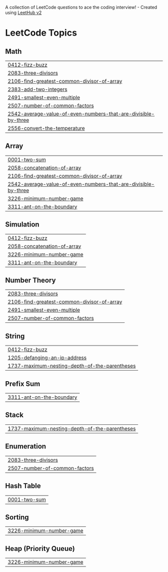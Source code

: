 A collection of LeetCode questions to ace the coding interview! - Created using [LeetHub v2](https://github.com/arunbhardwaj/LeetHub-2.0)
<!---LeetCode Topics Start-->
# LeetCode Topics
## Math
|  |
| ------- |
| [0412-fizz-buzz](https://github.com/nihalthengil/LeetCode-solutions/tree/master/0412-fizz-buzz) |
| [2083-three-divisors](https://github.com/nihalthengil/LeetCode-solutions/tree/master/2083-three-divisors) |
| [2106-find-greatest-common-divisor-of-array](https://github.com/nihalthengil/LeetCode-solutions/tree/master/2106-find-greatest-common-divisor-of-array) |
| [2383-add-two-integers](https://github.com/nihalthengil/LeetCode-solutions/tree/master/2383-add-two-integers) |
| [2491-smallest-even-multiple](https://github.com/nihalthengil/LeetCode-solutions/tree/master/2491-smallest-even-multiple) |
| [2507-number-of-common-factors](https://github.com/nihalthengil/LeetCode-solutions/tree/master/2507-number-of-common-factors) |
| [2542-average-value-of-even-numbers-that-are-divisible-by-three](https://github.com/nihalthengil/LeetCode-solutions/tree/master/2542-average-value-of-even-numbers-that-are-divisible-by-three) |
| [2556-convert-the-temperature](https://github.com/nihalthengil/LeetCode-solutions/tree/master/2556-convert-the-temperature) |
## Array
|  |
| ------- |
| [0001-two-sum](https://github.com/nihalthengil/LeetCode-solutions/tree/master/0001-two-sum) |
| [2058-concatenation-of-array](https://github.com/nihalthengil/LeetCode-solutions/tree/master/2058-concatenation-of-array) |
| [2106-find-greatest-common-divisor-of-array](https://github.com/nihalthengil/LeetCode-solutions/tree/master/2106-find-greatest-common-divisor-of-array) |
| [2542-average-value-of-even-numbers-that-are-divisible-by-three](https://github.com/nihalthengil/LeetCode-solutions/tree/master/2542-average-value-of-even-numbers-that-are-divisible-by-three) |
| [3226-minimum-number-game](https://github.com/nihalthengil/LeetCode-solutions/tree/master/3226-minimum-number-game) |
| [3311-ant-on-the-boundary](https://github.com/nihalthengil/LeetCode-solutions/tree/master/3311-ant-on-the-boundary) |
## Simulation
|  |
| ------- |
| [0412-fizz-buzz](https://github.com/nihalthengil/LeetCode-solutions/tree/master/0412-fizz-buzz) |
| [2058-concatenation-of-array](https://github.com/nihalthengil/LeetCode-solutions/tree/master/2058-concatenation-of-array) |
| [3226-minimum-number-game](https://github.com/nihalthengil/LeetCode-solutions/tree/master/3226-minimum-number-game) |
| [3311-ant-on-the-boundary](https://github.com/nihalthengil/LeetCode-solutions/tree/master/3311-ant-on-the-boundary) |
## Number Theory
|  |
| ------- |
| [2083-three-divisors](https://github.com/nihalthengil/LeetCode-solutions/tree/master/2083-three-divisors) |
| [2106-find-greatest-common-divisor-of-array](https://github.com/nihalthengil/LeetCode-solutions/tree/master/2106-find-greatest-common-divisor-of-array) |
| [2491-smallest-even-multiple](https://github.com/nihalthengil/LeetCode-solutions/tree/master/2491-smallest-even-multiple) |
| [2507-number-of-common-factors](https://github.com/nihalthengil/LeetCode-solutions/tree/master/2507-number-of-common-factors) |
## String
|  |
| ------- |
| [0412-fizz-buzz](https://github.com/nihalthengil/LeetCode-solutions/tree/master/0412-fizz-buzz) |
| [1205-defanging-an-ip-address](https://github.com/nihalthengil/LeetCode-solutions/tree/master/1205-defanging-an-ip-address) |
| [1737-maximum-nesting-depth-of-the-parentheses](https://github.com/nihalthengil/LeetCode-solutions/tree/master/1737-maximum-nesting-depth-of-the-parentheses) |
## Prefix Sum
|  |
| ------- |
| [3311-ant-on-the-boundary](https://github.com/nihalthengil/LeetCode-solutions/tree/master/3311-ant-on-the-boundary) |
## Stack
|  |
| ------- |
| [1737-maximum-nesting-depth-of-the-parentheses](https://github.com/nihalthengil/LeetCode-solutions/tree/master/1737-maximum-nesting-depth-of-the-parentheses) |
## Enumeration
|  |
| ------- |
| [2083-three-divisors](https://github.com/nihalthengil/LeetCode-solutions/tree/master/2083-three-divisors) |
| [2507-number-of-common-factors](https://github.com/nihalthengil/LeetCode-solutions/tree/master/2507-number-of-common-factors) |
## Hash Table
|  |
| ------- |
| [0001-two-sum](https://github.com/nihalthengil/LeetCode-solutions/tree/master/0001-two-sum) |
## Sorting
|  |
| ------- |
| [3226-minimum-number-game](https://github.com/nihalthengil/LeetCode-solutions/tree/master/3226-minimum-number-game) |
## Heap (Priority Queue)
|  |
| ------- |
| [3226-minimum-number-game](https://github.com/nihalthengil/LeetCode-solutions/tree/master/3226-minimum-number-game) |
<!---LeetCode Topics End-->